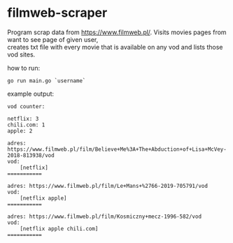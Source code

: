 # filmweb-scraper
Program scrap data from https://www.filmweb.pl/. Visits movies pages from want to see page of given user,  
creates txt file with every movie that is available on any vod and lists those vod sites.

how to run:
```
go run main.go `username`
```


example output:
```
vod counter:

netflix: 3
chili.com: 1
apple: 2

adres: https://www.filmweb.pl/film/Believe+Me%3A+The+Abduction+of+Lisa+McVey-2018-813938/vod
vod:
	[netflix]
===========

adres: https://www.filmweb.pl/film/Le+Mans+%2766-2019-705791/vod
vod:
	[netflix apple]
===========

adres: https://www.filmweb.pl/film/Kosmiczny+mecz-1996-582/vod
vod:
	[netflix apple chili.com]
===========
```
